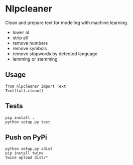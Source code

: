 # Nlpcleaner
Clean and prepare text for modeling with machine learning.
- lower al
- strip all
- remove numbers
- remove symbols
- remove stopwords by detected language
- lemming or stemming

## Usage

```
from nlpcleaner import Text
Text(txt).clean()
```

## Tests

```
pip install .
python setup.py test
```

## Push on PyPi

```
python setup.py sdist
pip install twine
twine upload dist/*
```

